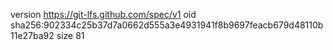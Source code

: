 version https://git-lfs.github.com/spec/v1
oid sha256:902334c25b37d7a0662d555a3e4931941f8b9697feacb679d48110b11e27ba92
size 81
